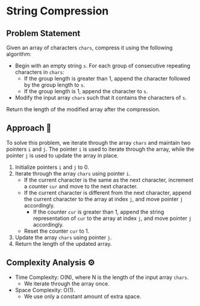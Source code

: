 # String Compression

## Problem Statement

Given an array of characters `chars`, compress it using the following algorithm:

- Begin with an empty string `s`. For each group of consecutive repeating characters in `chars`:
  - If the group length is greater than 1, append the character followed by the group length to `s`.
  - If the group length is 1, append the character to `s`.
- Modify the input array `chars` such that it contains the characters of `s`.

Return the length of the modified array after the compression.

## Approach 🌟

To solve this problem, we iterate through the array `chars` and maintain two pointers `i` and `j`. The pointer `i` is used to iterate through the array, while the pointer `j` is used to update the array in place.

1. Initialize pointers `i` and `j` to 0.
2. Iterate through the array `chars` using pointer `i`.
   - If the current character is the same as the next character, increment a counter `cur` and move to the next character.
   - If the current character is different from the next character, append the current character to the array at index `j`, and move pointer `j` accordingly.
     - If the counter `cur` is greater than 1, append the string representation of `cur` to the array at index `j`, and move pointer `j` accordingly.
   - Reset the counter `cur` to 1.
3. Update the array `chars` using pointer `j`.
4. Return the length of the updated array.

## Complexity Analysis ⚙️

- Time Complexity: O(N), where N is the length of the input array `chars`.
  - We iterate through the array once.
- Space Complexity: O(1).
  - We use only a constant amount of extra space.
